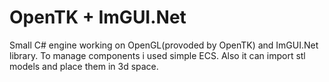 # OpenTK + ImGUI.Net
 
Small C# engine working on OpenGL(provoded by OpenTK) and ImGUI.Net library. To manage components i used simple ECS. 
Also it can import stl models and place them in 3d space.
